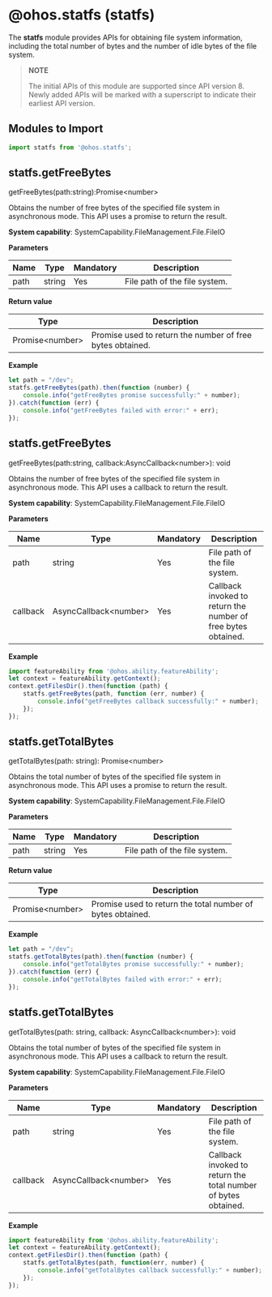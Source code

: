 # @ohos.statfs (statfs)

The **statfs** module provides APIs for obtaining file system information, including the total number of bytes and the number of idle bytes of the file system.

> **NOTE**
>
> The initial APIs of this module are supported since API version 8. Newly added APIs will be marked with a superscript to indicate their earliest API version.

## Modules to Import

```js
import statfs from '@ohos.statfs';
```
## statfs.getFreeBytes

getFreeBytes(path:string):Promise&lt;number&gt;

Obtains the number of free bytes of the specified file system in asynchronous mode. This API uses a promise to return the result.

**System capability**: SystemCapability.FileManagement.File.FileIO

**Parameters**

  | Name| Type  | Mandatory| Description                        |
  | ------ | ------ | ---- | ---------------------------- |
  | path   | string | Yes  | File path of the file system.|

**Return value**

  | Type                 | Description          |
  | --------------------- | -------------- |
  | Promise&lt;number&gt; | Promise used to return the number of free bytes obtained.|

**Example**

  ```js
  let path = "/dev";
  statfs.getFreeBytes(path).then(function (number) {
      console.info("getFreeBytes promise successfully:" + number);
  }).catch(function (err) {
      console.info("getFreeBytes failed with error:" + err);
  });
  ```

## statfs.getFreeBytes

getFreeBytes(path:string, callback:AsyncCallback&lt;number&gt;): void

Obtains the number of free bytes of the specified file system in asynchronous mode. This API uses a callback to return the result.

**System capability**: SystemCapability.FileManagement.File.FileIO

**Parameters**

  | Name  | Type                       | Mandatory| Description                        |
  | -------- | --------------------------- | ---- | ---------------------------- |
  | path     | string                      | Yes  | File path of the file system.|
  | callback | AsyncCallback&lt;number&gt; | Yes  | Callback invoked to return the number of free bytes obtained.|

**Example**

  ```js
  import featureAbility from '@ohos.ability.featureAbility';
  let context = featureAbility.getContext();
  context.getFilesDir().then(function (path) {
      statfs.getFreeBytes(path, function (err, number) {
          console.info("getFreeBytes callback successfully:" + number);
      });
  });
  ```

## statfs.getTotalBytes

getTotalBytes(path: string): Promise&lt;number&gt;

Obtains the total number of bytes of the specified file system in asynchronous mode. This API uses a promise to return the result.

**System capability**: SystemCapability.FileManagement.File.FileIO

**Parameters**

  | Name| Type  | Mandatory| Description                        |
  | ---- | ------ | ---- | ---------------------------- |
  | path | string | Yes  | File path of the file system.|

**Return value**

  | Type                 | Description        |
  | --------------------- | ------------ |
  | Promise&lt;number&gt; | Promise used to return the total number of bytes obtained.|

**Example**

  ```js
  let path = "/dev";
  statfs.getTotalBytes(path).then(function (number) {
      console.info("getTotalBytes promise successfully:" + number);
  }).catch(function (err) {
      console.info("getTotalBytes failed with error:" + err);
  });
  ```

## statfs.getTotalBytes

getTotalBytes(path: string, callback: AsyncCallback&lt;number&gt;): void

Obtains the total number of bytes of the specified file system in asynchronous mode. This API uses a callback to return the result.

**System capability**: SystemCapability.FileManagement.File.FileIO

**Parameters**

  | Name  | Type                       | Mandatory| Description                        |
  | -------- | --------------------------- | ---- | ---------------------------- |
  | path     | string                      | Yes  | File path of the file system.|
  | callback | AsyncCallback&lt;number&gt; | Yes  | Callback invoked to return the total number of bytes obtained.  |

**Example**

  ```js
  import featureAbility from '@ohos.ability.featureAbility';
  let context = featureAbility.getContext();
  context.getFilesDir().then(function (path) {
      statfs.getTotalBytes(path, function(err, number) {
          console.info("getTotalBytes callback successfully:" + number);
      });
  });
  ```

